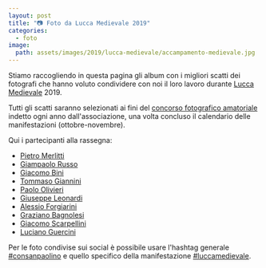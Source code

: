 ```yaml
---
layout: post
title: "📷 Foto da Lucca Medievale 2019"
categories:
  - foto
image:
  path: assets/images/2019/lucca-medievale/accampamento-medievale.jpg
---
```


Stiamo raccogliendo in questa pagina gli album con i migliori scatti dei
fotografi che hanno voluto condividere con noi il loro lavoro durante [Lucca
Medievale](https://luccamedievale.it) 2019.

<!-- more -->

Tutti gli scatti saranno selezionati ai fini del [concorso fotografico
amatoriale](/concorso-fotografico-consanpaolino) indetto ogni anno
dall'associazione, una volta concluso il calendario delle manifestazioni (ottobre-novembre).

Qui i partecipanti alla rassegna:

* [Pietro Merlitti](https://photos.app.goo.gl/cos8WsBN5B7Haqvw6)
* [Giampaolo Russo](https://photos.app.goo.gl/C3in2Hj5enBEsEp38)
* [Giacomo Bini](https://photos.app.goo.gl/SUzDUo1XXkvLsPRt7)
* [Tommaso Giannini](https://photos.app.goo.gl/DawMUKe3M9Sy1nL77)
* [Paolo Olivieri](https://photos.app.goo.gl/x6Rh3ZyYzArtKAp59)
* [Giuseppe Leonardi](https://photos.app.goo.gl/UKKfqHNp3Vw1s5dr9)
* [Alessio Forgiarini](https://photos.app.goo.gl/nfM2CLfyqrqDHS777)
* [Graziano Bagnolesi](https://photos.app.goo.gl/f3YVtFgL1kcw16QYA)
* [Giacomo Scarpellini](https://photos.app.goo.gl/utrVFoVwxmeiji4V8)
* [Luciano Guercini](https://photos.app.goo.gl/QtRdLgpF7mUKfhYE9)

Per le foto condivise sui social è possibile usare l'hashtag generale [#consanpaolino](https://www.instagram.com/explore/tags/consanpaolino/) e quello specifico della manifestazione [#luccamedievale](https://www.instagram.com/explore/tags/luccamedievale/).
